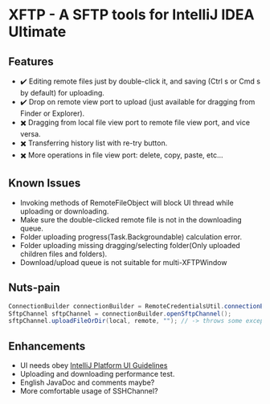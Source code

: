 # XFTP - A SFTP tools for IntelliJ IDEA Ultimate

## Features
- ✔️ Editing remote files just by double-click it, and saving (Ctrl s or Cmd s by default) for uploading.
- ✔️ Drop on remote view port to upload (just available for dragging from Finder or Explorer).
- ✖️ Dragging from local file view port to remote file view port, and vice versa.
- ✖️ Transferring history list with re-try button.
- ✖️ More operations in file view port: delete, copy, paste, etc...

## Known Issues
- Invoking methods of RemoteFileObject will block UI thread while uploading or downloading. 
- Make sure the double-clicked remote file is not in the downloading queue.
- Folder uploading progress(Task.Backgroundable) calculation error.
- Folder uploading missing dragging/selecting folder(Only uploaded children files and folders).
- Download/upload queue is not suitable for multi-XFTPWindow

## Nuts-pain
```java
ConnectionBuilder connectionBuilder = RemoteCredentialsUtil.connectionBuilder(data, this.project);
SftpChannel sftpChannel = connectionBuilder.openSftpChannel();
sftpChannel.uploadFileOrDir(local, remote, ""); // -> throws some exceptions because the remote variable has been appended a "/" at its tail
```

## Enhancements
- UI needs obey [IntelliJ Platform UI Guidelines](https://jetbrains.github.io/ui/)
- Uploading and downloading performance test.
- English JavaDoc and comments maybe?
- More comfortable usage of SSHChannel?
